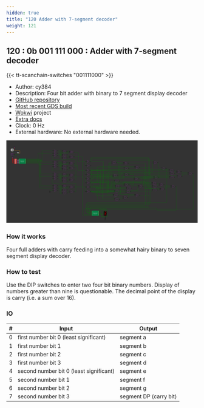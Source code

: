 ```yaml
---
hidden: true
title: "120 Adder with 7-segment decoder"
weight: 121
---
```


## 120 : 0b 001 111 000 : Adder with 7-segment decoder

{{< tt-scanchain-switches "001111000" >}}

* Author: cy384
* Description: Four bit adder with binary to 7 segment display decoder
* [GitHub repository](https://github.com/cy384/tt02-submission-template)
* [Most recent GDS build](https://github.com/cy384/tt02-submission-template/actions/runs/3598963586)
* [Wokwi](https://wokwi.com/projects/341546888233747026) project
* [Extra docs]()
* Clock: 0 Hz
* External hardware: No external hardware needed.

![picture](images/screenshot.png)

### How it works

Four full adders with carry feeding into a somewhat hairy binary to seven segment display decoder.

### How to test

Use the DIP switches to enter two four bit binary numbers.  Display of numbers greater than nine is questionable.  The decimal point of the display is carry (i.e. a sum over 16).

### IO

| # | Input        | Output       |
|---|--------------|--------------|
| 0 | first number bit 0 (least significant)  | segment a |
| 1 | first number bit 1  | segment b |
| 2 | first number bit 2  | segment c |
| 3 | first number bit 3  | segment d |
| 4 | second number bit 0 (least significant)  | segment e |
| 5 | second number bit 1  | segment f |
| 6 | second number bit 2  | segment g |
| 7 | second number bit 3  | segment DP (carry bit) |
